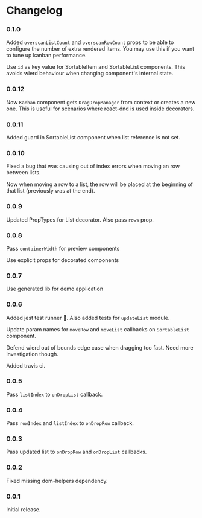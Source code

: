 # Changelog

### 0.1.0
Added `overscanListCount` and `overscanRowCount` props to be able to configure the number of extra rendered items. You may use this if you want to tune up kanban performance.

Use `id` as key value for SortableItem and SortableList components. This avoids wierd behaviour when changing component's internal state.

### 0.0.12
Now `Kanban` component gets `DragDropManager` from context or creates a new one. This is useful for scenarios where react-dnd is used inside decorators.

### 0.0.11
Added guard in SortableList component when list reference is not set.

### 0.0.10
Fixed a bug that was causing out of index errors when moving an row between lists.

Now when moving a row to a list, the row will be placed at the beginning of that list (previously was at the end).

### 0.0.9
Updated PropTypes for List decorator. Also pass `rows` prop.

### 0.0.8
Pass `containerWidth` for preview components

Use explicit props for decorated components

### 0.0.7
Use generated lib for demo application

### 0.0.6
Added jest test runner :green_apple:. Also added tests for `updateList` module.

Update param names for `moveRow` and `moveList` callbacks on `SortableList` component.

Defend wierd out of bounds edge case when dragging too fast. Need more investigation though.

Added travis ci.

### 0.0.5
Pass `listIndex` to `onDropList` callback.

### 0.0.4
Pass `rowIndex` and `listIndex` to `onDropRow` callback.

### 0.0.3
Pass updated list to `onDropRow` and `onDropList` callbacks.

### 0.0.2
Fixed missing dom-helpers dependency.

### 0.0.1
Initial release.
